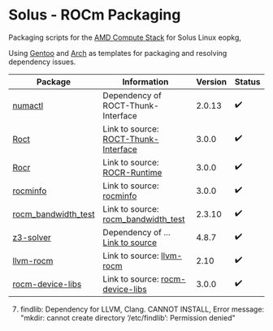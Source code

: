 # Solus - ROCm Packaging
Packaging scripts for the [AMD Compute Stack](https://github.com/RadeonOpenCompute/ROCm) for Solus Linux eopkg,

Using [Gentoo](https://github.com/justxi/rocm) and [Arch](https://aur.archlinux.org/packages/?K=farnoy&SeB=m) as templates for packaging and resolving dependency issues.

| Package  | Information | Version | Status |
| ------------- | ------------- | ------------- | ------------- |
| [numactl](https://github.com/saitam757/Solus-ROCm/tree/master/numactl)  | Dependency of ROCT-Thunk-Interface  | 2.0.13 | :heavy_check_mark: |
| [Roct](https://github.com/saitam757/Solus-ROCm/tree/master/roct)  | Link to source: [ROCT-Thunk-Interface](https://github.com/RadeonOpenCompute/ROCT-Thunk-Interface/tree/roc-3.0.0)  | 3.0.0 | :heavy_check_mark: |
| [Rocr](https://github.com/saitam757/Solus-ROCm/tree/master/rocr)  | Link to source: [ROCR-Runtime](https://github.com/RadeonOpenCompute/ROCR-Runtime) | 3.0.0 | :heavy_check_mark: |
| [rocminfo](https://github.com/saitam757/Solus-ROCm/tree/master/rocminfo)  | Link to source: [rocminfo](https://github.com/RadeonOpenCompute/rocminfo) | 3.0.0 | :heavy_check_mark: |
| [rocm_bandwidth_test](https://github.com/saitam757/Solus-ROCm/tree/master/rocm_bandwidth_test)  | Link to source: [rocm_bandwidth_test](https://github.com/RadeonOpenCompute/rocm_bandwidth_test) | 2.3.10 | :heavy_check_mark: |
| [z3-solver](https://github.com/saitam757/Solus-ROCm/tree/master/z3) | Dependency of ... [Link to source](https://github.com/Z3Prover/z3) | 4.8.7 | :heavy_check_mark: |
| [llvm-rocm](https://github.com/saitam757/Solus-ROCm/tree/master/llvm-roc)  | Link to source: [llvm-rocm](https://github.com/RadeonOpenCompute/llvm) | 2.10 | :heavy_check_mark: |
| [rocm-device-libs](https://github.com/saitam757/Solus-ROCm/tree/master/rocm-device-libs)  | Link to source: [rocm-device-libs](https://github.com/RadeonOpenCompute/ROCm-Device-Libs) | 3.0.0 | :heavy_check_mark: |
                 
7) findlib: Dependency for LLVM, Clang.
            CANNOT INSTALL, Error message: "mkdir: cannot create directory ‘/etc/findlib’: Permission denied"
           
